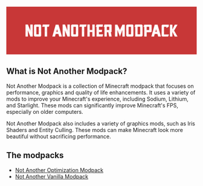 ![Not Another Modpack](https://github.com/fathulfahmy/not-another-modpack/blob/main/assets/banner-red.png?raw=true)

## What is Not Another Modpack?
Not Another Modpack is a collection of Minecraft modpack that focuses on performance, graphics and quality of life enhancements. It uses a variety of mods to improve your Minecraft's experience, including Sodium, Lithium, and Starlight. These mods can significantly improve Minecraft's FPS, especially on older computers. 

Not Another Modpack also includes a variety of graphics mods, such as Iris Shaders and Entity Culling. These mods can make Minecraft look more beautiful without sacrificing performance.

## The modpacks
- [Not Another Optimization Modpack](optimization.md)  
- [Not Another Vanilla Modpack](vanilla.md)
